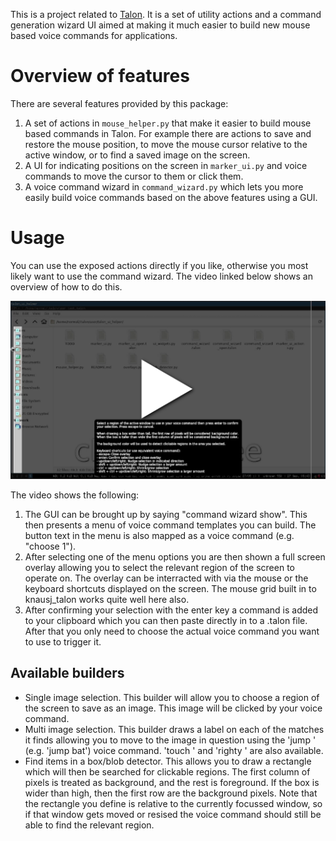 This is a project related to [Talon](https://talonvoice.com/). It is a set of utility actions and a command generation wizard UI aimed at making it much easier to build new mouse based voice commands for applications.

# Overview of features

There are several features provided by this package:

1. A set of actions in `mouse_helper.py` that make it easier to build mouse based commands in Talon. For example there are actions to save and restore the mouse position, to move the mouse cursor relative to the active window, or to find a saved image on the screen.
2. A UI for indicating positions on the screen in `marker_ui.py` and voice commands to move the cursor to them or click them.
3. A voice command wizard in `command_wizard.py` which lets you more easily build voice commands based on the above features using a GUI.

# Usage

You can use the exposed actions directly if you like, otherwise you most likely want to use the command wizard. The video linked below shows an overview of how to do this.

[![Demonstration video](docs/video-demo-thumb.png)](https://talon-ui-helper.s3.ap-southeast-2.amazonaws.com/talon-ui-helper-demo.webm)

The video shows the following:

1. The GUI can be brought up by saying "command wizard show". This then presents a menu of voice command templates you can build. The button text in the menu is also mapped as a voice command (e.g. "choose 1").
2. After selecting one of the menu options you are then shown a full screen overlay allowing you to select the relevant region of the screen to operate on. The overlay can be interracted with via the mouse or the keyboard shortcuts displayed on the screen. The mouse grid built in to knausj\_talon works quite well here also.
3. After confirming your selection with the enter key a command is added to your clipboard which you can then paste directly in to a .talon file. After that you only need to choose the actual voice command you want to use to trigger it.

## Available builders

* Single image selection. This builder will allow you to choose a region of the screen to save as an image. This image will be clicked by your voice command.
* Multi image selection. This builder draws a label on each of the matches it finds allowing you to move to the image in question using the 'jump <label>' (e.g. 'jump bat') voice command. 'touch <label>' and 'righty <label>' are also available.
* Find items in a box/blob detector. This allows you to draw a rectangle which will then be searched for clickable regions. The first column of pixels is treated as background, and the rest is foreground. If the box is wider than high, then the first row are the background pixels. Note that the rectangle you define is relative to the currently focussed window, so if that window gets moved or resised the voice command should still be able to find the relevant region.
